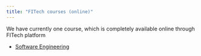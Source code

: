 ```yaml
---
title: "FITech courses (online)"
---
```


We have currently one course, which is completely available online through FITech platform

  * [Software Engineering](https://fitech.io/en/studies/ohjelmistotekniikka/)